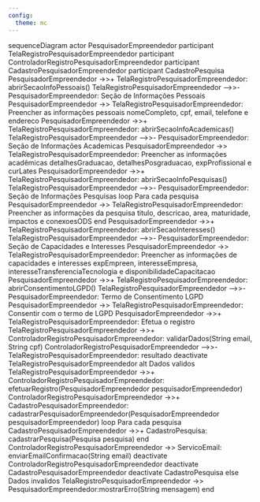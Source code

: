 ```yaml
---
config:
  theme: mc
---
```

sequenceDiagram
    actor PesquisadorEmpreendedor
    participant TelaRegistroPesquisadorEmpreendedor
    participant ControladorRegistroPesquisadorEmpreendedor
    participant CadastroPesquisadorEmpreendedor
    participant CadastroPesquisa
    PesquisadorEmpreendedor ->>+ TelaRegistroPesquisadorEmpreendedor: abrirSecaoInfoPessoais()
    TelaRegistroPesquisadorEmpreendedor -->>- PesquisadorEmpreendedor: Seção de Informações Pessoais
    PesquisadorEmpreendedor ->> TelaRegistroPesquisadorEmpreendedor: Preencher as informações pessoais nomeCompleto, cpf, email, telefone e endereco
    PesquisadorEmpreendedor ->>+ TelaRegistroPesquisadorEmpreendedor: abrirSecaoInfoAcademicas()
    TelaRegistroPesquisadorEmpreendedor -->>- PesquisadorEmpreendedor: Seção de Informações Academicas
    PesquisadorEmpreendedor ->> TelaRegistroPesquisadorEmpreendedor: Preencher as informações acadêmicas detalhesGraduacao, detalhesPosgraduacao, expProfissional e curLates
    PesquisadorEmpreendedor ->>+ TelaRegistroPesquisadorEmpreendedor: abrirSecaoInfoPesquisas()
    TelaRegistroPesquisadorEmpreendedor -->>- PesquisadorEmpreendedor: Seção de Informações Pesquisas
    loop Para cada pesquisa
        PesquisadorEmpreendedor ->> TelaRegistroPesquisadorEmpreendedor: Preencher as informações da pesquisa titulo, descricao, area, maturidade, impactos e conexoesODS
    end
    PesquisadorEmpreendedor ->>+ TelaRegistroPesquisadorEmpreendedor: abrirSecaoInteresses()
    TelaRegistroPesquisadorEmpreendedor -->>- PesquisadorEmpreendedor: Seção de Capacidades e Interesses
    PesquisadorEmpreendedor ->> TelaRegistroPesquisadorEmpreendedor: Preencher as informações de capacidades e interesses expEmpreen, interesseEmpresa, interesseTransferenciaTecnologia e disponibilidadeCapacitacao
    PesquisadorEmpreendedor ->>+ TelaRegistroPesquisadorEmpreendedor: abrirConsentimentoLGPD()
    TelaRegistroPesquisadorEmpreendedor -->>- PesquisadorEmpreendedor: Termo de Consentimento LGPD
    PesquisadorEmpreendedor ->> TelaRegistroPesquisadorEmpreendedor: Consentir com o termo de LGPD
    PesquisadorEmpreendedor ->>+ TelaRegistroPesquisadorEmpreendedor: Efetua o registro
    TelaRegistroPesquisadorEmpreendedor ->>+ ControladorRegistroPesquisadorEmpreendedor: validarDados(String email, String cpf)
    ControladorRegistroPesquisadorEmpreendedor -->>- TelaRegistroPesquisadorEmpreendedor: resultado
    deactivate TelaRegistroPesquisadorEmpreendedor
    alt Dados validos
        TelaRegistroPesquisadorEmpreendedor ->>+ ControladorRegistroPesquisadorEmpreendedor: efetuarRegistro(PesquisadorEmpreendedor pesquisadorEmpreendedor)
        ControladorRegistroPesquisadorEmpreendedor ->>+ CadastroPesquisadorEmpreendedor: cadastrarPesquisadorEmpreendedor(PesquisadorEmpreendedor pesquisadorEmpreendedor)
        loop Para cada pesquisa
            CadastroPesquisadorEmpreendedor ->>+ CadastroPesquisa: cadastrarPesquisa(Pesquisa pesquisa)
        end
        ControladorRegistroPesquisadorEmpreendedor ->> ServicoEmail: enviarEmailConfirmacao(String email)
        deactivate ControladorRegistroPesquisadorEmpreendedor
        deactivate CadastroPesquisadorEmpreendedor
        deactivate CadastroPesquisa
    else Dados invalidos
        TelaRegistroPesquisadorEmpreendedor ->> PesquisadorEmpreendedor:mostrarErro(String mensagem)
    end

